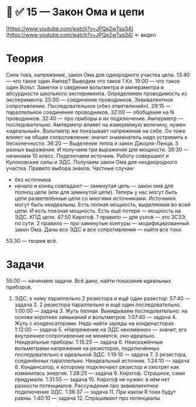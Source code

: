 # 🔌 ✅ 15 — Закон Ома и цепи

[https://www.youtube.com/watch?v=JPQe2wTsq34](https://www.youtube.com/watch?v=JPQe2wTsq34) ← видео

# Теория

Сила тока, напряжение, закон Ома для однородного участка цепи.
13:40 — что такое один Ампер? Выводим что такое 1 Кл.
19:00 — что такое один Вольт. Заметки о сведении вольтметра и ампераметра и абсурдности школьного эксперимента.
Определеяем проводимость из эксперимента.
25:00 — соединения проводников. Эквивалентное сопротивление. Последовательное («без ответвлений»).
29:15 — параллельное соединение проводников.
32:00 — обобщение на N проводников.
32:40 — про приборы и их подключение. Амперметр — последовательно. Амперметр влияет на измеряемую величину, нужен «идеальный». Вольтметр же показывает напряжение на себе. Он тоже влияет на общее сопротивление: значит знаменатель надо устремить к бесконечности.
36:20 — Выделение тепла и закон Джоуля-Ленца. 3 разных выражения. И получаем три выражения для мощности.
39:30 — начинаем 10 класс. Подключаем источник. Работу совершают и Кулоновские силы и ЭДС. Получаем закон Ома для неоднородного участка.
Правило выбора знаков.
Частные случаи:

- без источника
- начало и конец совпадают — замкнутая цепь — закон омя для полноц цепи (или для замкнутой цепи).
Теперь у нас могут быть цепи разветвлённые цепи со многими источниками. Источники могут быть неидеальны.
Есть полная мощность, выделяемая во всей цепи. И есть поезная мощность. Есть ещё потери — мощность на ЭДС.
КПД цепи.
47:50 Кирхгоф.
1 правило — для узлов — это ЗСЗЭ, по сути.
2 правило — про замкнутые контуры — модифицированный закон Ома.
Даны все ЭДС и все сопротивления — найти все токи.

53:30 — теория всё.

# Задачи

55:00 — начинаем задачи. Всё дано, найти показания идеальных приборов.

1. ЭДС, к ниму параллельно 2 резистора и ещё один разистор.
57:40 — задача 2. 2 резистора параллельно и ещё один последовательно.
1:00:00 — задача 3. Жуть полная. Выкидываем последовательно: на основе коротких замыканий и вольтметров.
1:07:40 — задача 4. Жуть с конденсаторами. Надо найти заряды на конденасторах.
1:12:00 — задача 5. «Напряжение на ЭДС неизменно» — значит, его внутреннее сопротивление не меняется, оно идеально. Неидеальные приборы.
1:15:25 — задача 6. Неискажённые вольметрами напряжения на резисторах, подключённых последовательно к идеальной ЭДС.
1:19:10 — задача 7. 3 резистора, соединённых параллельно. Неидеальный источник.
1:24:10 — задача 8. Конденсатор, к которому подключают резистор и смотрят как изменилась энергия.
1:28:25 — задача 9. Кирхгоф. Страшное, сами придумали.
1:31:55 — задача 10. Кирхгоф не нужен: в нём нет разности потенциалов. Рассуждения про эквивлаентное подключение ЭДС.
1:36:37 — задача 11. При каком R токи будут равны.
1:40:10 — задача 12. Спрашивают про потенциалы